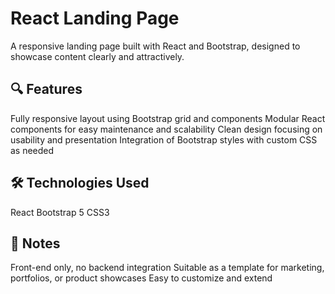 # React Landing Page

A responsive landing page built with React and Bootstrap, designed to showcase content clearly and attractively.

## 🔍 Features
Fully responsive layout using Bootstrap grid and components
Modular React components for easy maintenance and scalability
Clean design focusing on usability and presentation
Integration of Bootstrap styles with custom CSS as needed

## 🛠️ Technologies Used
React
Bootstrap 5
CSS3

## 📌 Notes
Front-end only, no backend integration
Suitable as a template for marketing, portfolios, or product showcases
Easy to customize and extend
